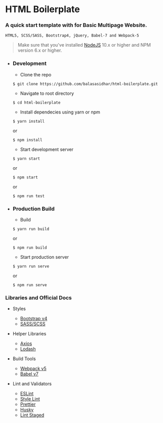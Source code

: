 # HTML Boilerplate

### A quick start template with for Basic Multipage Website.

`HTML5, SCSS/SASS, Bootstrap4, jQuery, Babel-7 and Webpack-5`

> Make sure that you've installed [NodeJS](https://nodejs.org/en/) 10.x or higher and NPM version 6.x or higher.

- ### Development

  - Clone the repo

  ```
  $ git clone https://github.com/balasasidhar/html-boilerplate.git
  ```

  - Navigate to root directory

  ```
  $ cd html-boilerplate
  ```

  - Install dependecies using yarn or npm

  ```
  $ yarn install
  ```

  or

  ```
  $ npm install
  ```

  - Start development server

  ```
  $ yarn start
  ```

  or

  ```
  $ npm start
  ```

  or

  ```
  $ npm run test
  ```

- ### Production Build
  - Build
  ```
  $ yarn run build
  ```
  or
  ```
  $ npm run build
  ```
  - Start production server
  ```
  $ yarn run serve
  ```
  or
  ```
  $ npm run serve
  ```

### Libraries and Official Docs

- Styles

  - [Bootstrap v4](https://getbootstrap.com/)
  - [SASS/SCSS](https://sass-lang.com/)

- Helper Libraries

  - [Axios](https://github.com/axios/axios)
  - [Lodash](https://lodash.com/)

- Build Tools

  - [Webpack v5](https://webpack.js.org/)
  - [Babel v7](https://babeljs.io/)

- Lint and Validators

  - [ESLint](https://eslint.org/)
  - [Style Lint](https://stylelint.io/)
  - [Prettier](https://prettier.io/)
  - [Husky](https://github.com/typicode/husky)
  - [Lint Staged](https://github.com/okonet/lint-staged)
